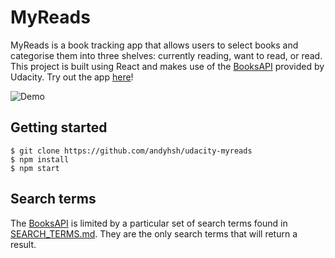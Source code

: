 # MyReads

MyReads is a book tracking app that allows users to select books and categorise them into three shelves: currently reading, want to read, or read. This project is built using React and makes use of the [BooksAPI](https://reactnd-books-api.udacity.com/) provided by Udacity. Try out the app [here](https://nd-myreads.herokuapp.com/)!

![Demo](https://media.giphy.com/media/l378lT2fAk3nD6jzq/giphy.gif)

## Getting started

```
$ git clone https://github.com/andyhsh/udacity-myreads
$ npm install
$ npm start
```

## Search terms

The [BooksAPI](https://reactnd-books-api.udacity.com) is limited by a particular set of search terms found in [SEARCH_TERMS.md](https://github.com/andyhsh/udacity-myreads/blob/master/SEARCH_TERMS.md). They are the only search terms that will return a result.
